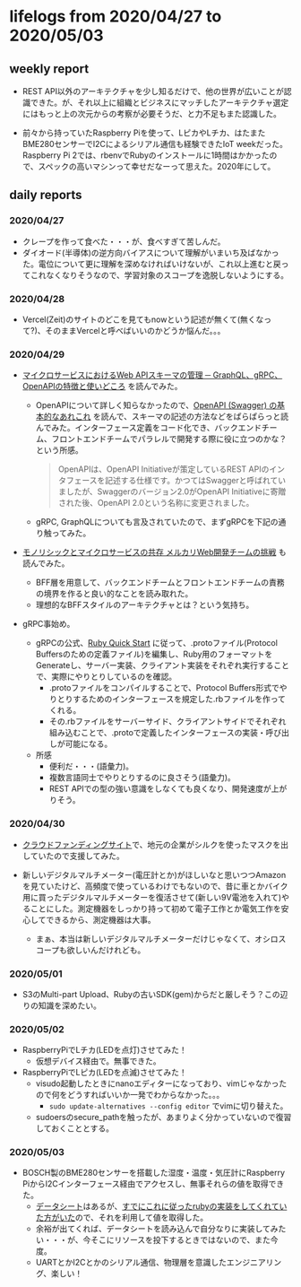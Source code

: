 # lifelogs from 2020/04/27 to 2020/05/03

## weekly report

* REST API以外のアーキテクチャを少し知るだけで、他の世界が広いことが認識できた。が、それ以上に組織とビジネスにマッチしたアーキテクチャ選定にはもっと上の次元からの考察が必要そうだ、と力不足もまた認識した。

* 前々から持っていたRaspberry Piを使って、LピカやLチカ、はたまたBME280センサーでI2Cによるシリアル通信も経験できたIoT weekだった。Raspberry Pi 2では、rbenvでRubyのインストールに1時間はかかったので、スペックの高いマシンって幸せだなーって思えた。2020年にして。

## daily reports

### 2020/04/27

* クレープを作って食べた・・・が、食べすぎて苦しんだ。
* ダイオード(半導体)の逆方向バイアスについて理解がいまいち及ばなかった。電位について更に理解を深めなければいけないが、これ以上進むと戻ってこれなくなりそうなので、学習対象のスコープを逸脱しないようにする。

### 2020/04/28

* Vercel(Zeit)のサイトのどこを見てもnowという記述が無くて(無くなって?)、そのままVercelと呼べばいいのかどうか悩んだ。。。

### 2020/04/29

* [マイクロサービスにおけるWeb APIスキーマの管理 ─ GraphQL、gRPC、OpenAPIの特徴と使いどころ](https://employment.en-japan.com/engineerhub/entry/2019/08/22/103000) を読んでみた。
  * OpenAPIについて詳しく知らなかったので、[OpenAPI (Swagger) の基本的なあれこれ](https://girigiribauer.com/tech/20190318/) を読んで、スキーマの記述の方法などをぱらぱらっと読んでみた。インターフェース定義をコード化でき、バックエンドチーム、フロントエンドチームでパラレルで開発する際に役に立つのかな？という所感。
    > OpenAPIは、OpenAPI Initiativeが策定しているREST APIのインタフェースを記述する仕様です。かつてはSwaggerと呼ばれていましたが、Swaggerのバージョン2.0がOpenAPI Initiativeに寄贈された後、OpenAPI 2.0という名称に変更されました。
  * gRPC, GraphQLについても言及されていたので、まずgRPCを下記の通り触ってみた。

* [モノリシックとマイクロサービスの共存 メルカリWeb開発チームの挑戦](https://logmi.jp/tech/articles/320191) も読んでみた。
  * BFF層を用意して、バックエンドチームとフロントエンドチームの責務の境界を作ると良い的なことを読み取れた。
  * 理想的なBFFスタイルのアーキテクチャとは？という気持ち。

* gRPC事始め。
  * gRPCの公式、[Ruby Quick Start](https://www.grpc.io/docs/quickstart/ruby/) に従って、.protoファイル(Protocol Buffersのための定義ファイル)を編集し、Ruby用のフォーマットをGenerateし、サーバー実装、クライアント実装をそれぞれ実行することで、実際にやりとりしているのを確認。
    * .protoファイルをコンパイルすることで、Protocol Buffers形式でやりとりするためのインターフェースを規定した.rbファイルを作ってくれる。
    * その.rbファイルをサーバーサイド、クライアントサイドでそれぞれ組み込むことで、.protoで定義したインターフェースの実装・呼び出しが可能になる。
  * 所感
    * 便利だ・・・(語彙力)。
    * 複数言語同士でやりとりするのに良さそう(語彙力)。
    * REST APIでの型の強い意識をしなくても良くなり、開発速度が上がりそう。

### 2020/04/30

* [クラウドファンディングサイト](https://readyfor.jp/projects/kosugi-silkmask)で、地元の企業がシルクを使ったマスクを出していたので支援してみた。

* 新しいデジタルマルチメーター(電圧計とか)がほしいなと思いつつAmazonを見ていたけど、高頻度で使っているわけでもないので、昔に車とかバイク用に買ったデジタルマルチメーターを復活させて(新しい9V電池を入れて)やることにした。測定機器をしっかり持って初めて電子工作とか電気工作を安心してできるから、測定機器は大事。
  * まぁ、本当は新しいデジタルマルチメーターだけじゃなくて、オシロスコープも欲しいんだけれども。

### 2020/05/01

* S3のMulti-part Upload、Rubyの古いSDK(gem)からだと厳しそう？この辺りの知識を深めたい。

### 2020/05/02

* RaspberryPiでLチカ(LEDを点灯)させてみた！
  * 仮想デバイス経由で。無事できた。
* RaspberryPiでLピカ(LEDを点滅)させてみた！
  * visudo起動したときにnanoエディターになっており、vimじゃなかったので何をどうすればいいか一発でわからなかった。。。
    * `sudo update-alternatives --config editor` でvimに切り替えた。
  * sudoersのsecure_pathを触ったが、あまりよく分かっていないので復習しておくこととする。

### 2020/05/03

* BOSCH製のBME280センサーを搭載した湿度・温度・気圧計にRaspberry PiからI2Cインターフェース経由でアクセスし、無事それらの値を取得できた。
  * [データシート](https://ae-bst.resource.bosch.com/media/_tech/media/datasheets/BST-BME280-DS002.pdf)はあるが、[すでにこれに従ったrubyの実装をしてくれていた方がいた](https://github.com/lukasjapan/i2c-bme280)ので、それを利用して値を取得した。
  * 余裕が出てくれば、データシートを読み込んで自分なりに実装してみたい・・・が、今そこにリソースを投下するときではないので、また今度。
  * UARTとかI2Cとかのシリアル通信、物理層を意識したエンジニアリング、楽しい！
